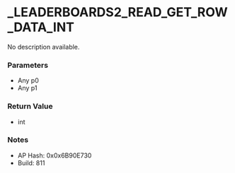 # _LEADERBOARDS2_READ_GET_ROW_DATA_INT

No description available.

### Parameters
* Any p0
* Any p1

### Return Value
* int

### Notes
* AP Hash: 0x0x6B90E730
* Build: 811

